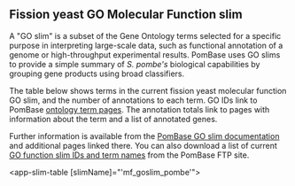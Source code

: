 ## Fission yeast GO Molecular Function slim

A "GO slim" is a subset of the Gene Ontology terms selected for a
specific purpose in interpreting large-scale data, such as functional
annotation of a genome or high-throughput experimental
results. PomBase uses GO slims to provide a simple summary of
*S. pombe's* biological capabilities by grouping gene products using
broad classifiers.

The table below shows terms in the current fission yeast molecular
function GO slim, and the number of annotations to each term. GO IDs
link to PomBase [ontology term
pages](/documentation/ontology-term-page). The annotation totals link
to pages with information about the term and a list of annotated
genes.

Further information is available from the [PomBase GO slim
documentation](documentation/pombase-go-slim-documentation) and
additional pages linked there. You can also download a list of current
[GO function slim IDs and term
names](ftp://ftp.pombase.org/nightly_update/misc/mf_goslim_pombe_ids_and_names.tsv)
from the PomBase FTP site.


<app-slim-table [slimName]="'mf_goslim_pombe'"></app-slim-table>


